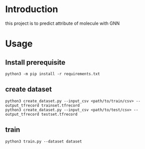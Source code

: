 # Introduction

this project is to predict attribute of molecule with GNN

# Usage

## Install prerequisite

```shell
python3 -m pip install -r requirements.txt
```

## create dataset

```shell
python3 create_dataset.py --input_csv <path/to/train/csv> --output_tfrecord trainset.tfrecord
python3 create_dataset.py --input_csv <path/to/test/csv> --output_tfrecord testset.tfrecord
```

## train

```shell
python3 train.py --dataset dataset
```
